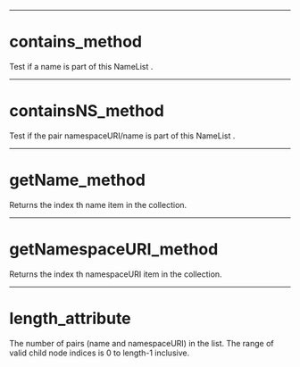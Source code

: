 

---

# contains_method

Test if a name is part of this NameList .



---

# containsNS_method

Test if the pair namespaceURI/name is part of this NameList .



---

# getName_method

Returns the index th name item in the collection.



---

# getNamespaceURI_method

Returns the index th namespaceURI item in the collection.



---

# length_attribute

The number of pairs (name and namespaceURI) in the list. The range of valid child node indices is 0 to length-1 inclusive.